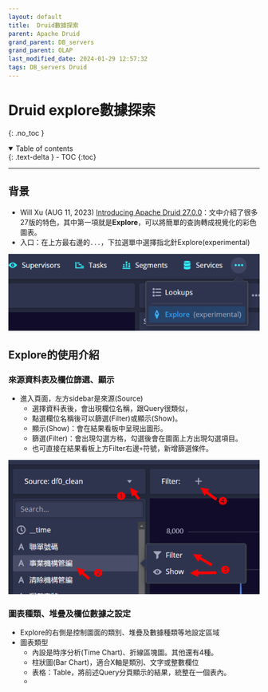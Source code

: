 ```yaml
---
layout: default
title:  Druid數據探索
parent: Apache Druid
grand_parent: DB_servers
grand_parent: OLAP
last_modified_date: 2024-01-29 12:57:32
tags: DB_servers Druid
---
```


# Druid explore數據探索
{: .no_toc }

<details open markdown="block">
  <summary>
    Table of contents
  </summary>
  {: .text-delta }
- TOC
{:toc}
</details>

---

## 背景

- Will Xu (AUG 11, 2023) [Introducing Apache Druid 27.0.0](https://imply.io/blog/introducing-apache-druid-27-0-0/)：文中介紹了很多27版的特色，其中第一項就是**Explore**，可以將簡單的查詢轉成視覺化的彩色圖表。
- 入口：在上方最右邊的`...`，下拉選單中選擇指北針Explore(experimental)

![](explore_png/2024-01-31-13-29-05.png)

## Explore的使用介紹

### 來源資料表及欄位篩選、顯示

- 進入頁面，左方sidebar是來源(Source)
  - 選擇資料表後，會出現欄位名稱，跟Query很類似，
  - 點選欄位名稱後可以篩選(Filter)或顯示(Show)。
  - 顯示(Show)：會在結果看板中呈現出圖形。
  - 篩選(Filter)：會出現勾選方格，勾選後會在圖面上方出現勾選項目。
  - 也可直接在結果看板上方Filter右邊`+`符號，新增篩選條件。

![](2024-01-31-16-48-04.png)

### 圖表種類、堆疊及欄位數據之設定

- Explore的右側是控制圖面的類別、堆疊及數據種類等地設定區域
- 圖表類型
  - 內設是時序分析(Time Chart)、折線區塊圖。其他還有4種。
  - 柱狀圖(Bar Chart)，適合X軸是類別、文字或整數欄位
  - 表格：Table，將前述Query分頁顯示的結果，統整在一個表內。
  - 